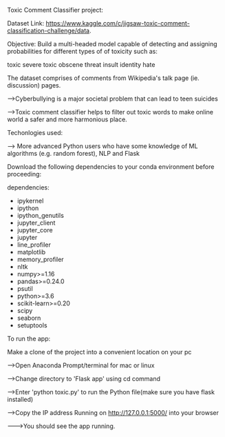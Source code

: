 Toxic Comment Classifier project:

Dataset Link:
https://www.kaggle.com/c/jigsaw-toxic-comment-classification-challenge/data.

Objective:
Build a multi-headed model capable of detecting and assigning probabilities for different types of of toxicity such as:

toxic
severe toxic
obscene
threat
insult
identity hate

The dataset comprises of comments from Wikipedia's talk page (ie. discussion) pages.


-->Cyberbullying is a major societal problem that can lead to teen suicides

-->Toxic comment classifier helps to filter out toxic words to make online
world a safer and more harmonious place.

Techonlogies used:

--> More advanced Python users who have some knowledge of ML
algorithms (e.g. random forest), NLP and Flask

Download the following dependencies to your conda environment before proceeding:

dependencies:
  - ipykernel
  - ipython
  - ipython_genutils
  - jupyter_client
  - jupyter_core
  - jupyter
  - line_profiler
  - matplotlib
  - memory_profiler
  - nltk
  - numpy>=1.16
  - pandas>=0.24.0
  - psutil
  - python>=3.6
  - scikit-learn>=0.20
  - scipy
  - seaborn
  - setuptools

  To run the app:

  Make a clone of the project into a convenient location on your pc


-->Open Anaconda Prompt/terminal for mac or linux

-->Change directory to 'Flask app' using cd command

-->Enter 'python toxic.py' to run the Python file(make sure you have flask installed)

-->Copy the IP address Running on http://127.0.0.1:5000/ into your browser

--->You should see the app running.

